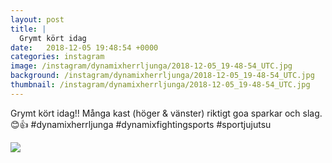 ```yaml
---
layout: post
title: |
  Grymt kört idag
date:   2018-12-05 19:48:54 +0000
categories: instagram
image: /instagram/dynamixherrljunga/2018-12-05_19-48-54_UTC.jpg
background: /instagram/dynamixherrljunga/2018-12-05_19-48-54_UTC.jpg
thumbnail: /instagram/dynamixherrljunga/2018-12-05_19-48-54_UTC.jpg
---
```

Grymt kört idag!! Många kast (höger & vänster) riktigt goa sparkar och slag. 😊👍 #dynamixherrljunga #dynamixfightingsports #sportjujutsu



<img src='/www-dynamix-herrljunga/instagram/dynamixherrljunga/2018-12-05_19-48-54_UTC.jpg' class='img-fluid' />
